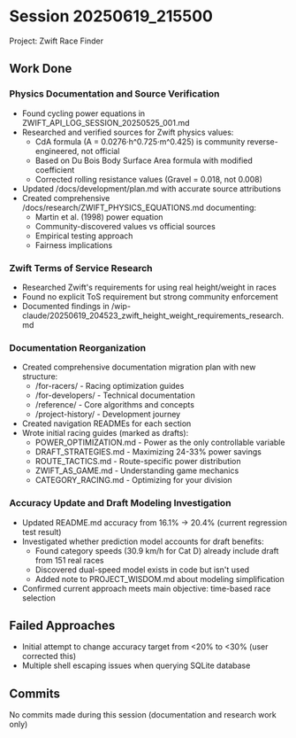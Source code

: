 # Session 20250619_215500
Project: Zwift Race Finder

## Work Done

### Physics Documentation and Source Verification
- Found cycling power equations in ZWIFT_API_LOG_SESSION_20250525_001.md
- Researched and verified sources for Zwift physics values:
  - CdA formula (A = 0.0276·h^0.725·m^0.425) is community reverse-engineered, not official
  - Based on Du Bois Body Surface Area formula with modified coefficient
  - Corrected rolling resistance values (Gravel = 0.018, not 0.008)
- Updated /docs/development/plan.md with accurate source attributions
- Created comprehensive /docs/research/ZWIFT_PHYSICS_EQUATIONS.md documenting:
  - Martin et al. (1998) power equation
  - Community-discovered values vs official sources
  - Empirical testing approach
  - Fairness implications

### Zwift Terms of Service Research
- Researched Zwift's requirements for using real height/weight in races
- Found no explicit ToS requirement but strong community enforcement
- Documented findings in /wip-claude/20250619_204523_zwift_height_weight_requirements_research.md

### Documentation Reorganization
- Created comprehensive documentation migration plan with new structure:
  - /for-racers/ - Racing optimization guides
  - /for-developers/ - Technical documentation
  - /reference/ - Core algorithms and concepts
  - /project-history/ - Development journey
- Created navigation READMEs for each section
- Wrote initial racing guides (marked as drafts):
  - POWER_OPTIMIZATION.md - Power as the only controllable variable
  - DRAFT_STRATEGIES.md - Maximizing 24-33% power savings
  - ROUTE_TACTICS.md - Route-specific power distribution
  - ZWIFT_AS_GAME.md - Understanding game mechanics
  - CATEGORY_RACING.md - Optimizing for your division

### Accuracy Update and Draft Modeling Investigation
- Updated README.md accuracy from 16.1% → 20.4% (current regression test result)
- Investigated whether prediction model accounts for draft benefits:
  - Found category speeds (30.9 km/h for Cat D) already include draft from 151 real races
  - Discovered dual-speed model exists in code but isn't used
  - Added note to PROJECT_WISDOM.md about modeling simplification
- Confirmed current approach meets main objective: time-based race selection

## Failed Approaches
- Initial attempt to change accuracy target from <20% to <30% (user corrected this)
- Multiple shell escaping issues when querying SQLite database

## Commits
No commits made during this session (documentation and research work only)